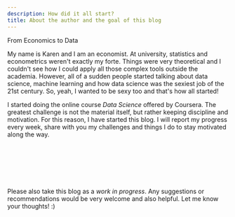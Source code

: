 ```yaml
---
description: How did it all start?
title: About the author and the goal of this blog
---
```


From Economics to Data

My name is Karen and I am an economist. At university, statistics and econometrics weren't exactly my forte. Things were very theoretical and I couldn't see how I could apply all those complex tools outside the academia. However, all of a sudden people started talking about data science, machine learning and how data science was the sexiest job of the 21st century. So, yeah, I wanted to be sexy too and that's how all started!

I started doing the online course *Data Science* offered by Coursera. The greatest challenge is not the material itself, but rather keeping discipline and motivation. For this reason, I have started this blog. I will report my progress every week, share with you my challenges and things I do to stay motivated along the way. 


  
<br><br><br><br><br>
  
Please also take this blog as a *work in progress*. Any suggestions or recommendations would be very welcome and also helpful. Let me know your thoughts! :) 

